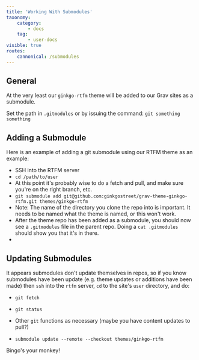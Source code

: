 ```yaml
---
title: 'Working With Submodules'
taxonomy:
    category:
        - docs
    tag:
        - user-docs
visible: true
routes:
    cannonical: /submodules
---
```


## General

At the very least our `ginkgo-rtfm` theme will be added to our Grav sites as a submodule.

Set the path in `.gitmodules` or by issuing the command: `git something something`

## Adding a Submodule

Here is an example of adding a git submodule using our RTFM theme as an example:

- SSH into the RTFM server
- `cd /path/to/user`
- At this point it's probably wise to do a fetch and pull, and make sure you're on the right branch, etc.
- `git submodule add git@github.com:ginkgostreet/grav-theme-ginkgo-rtfm.git themes/ginkgo-rtfm`
- Note: The name of the directory you clone the repo into is important. It needs to be named what the theme is named, or this won't work.
- After the theme repo has been added as a submodule, you should now see a `.gitmodules` file in the parent repo. Doing a `cat .gitmodules` should show you that it's in there.
- 

## Updating Submodules

It appears submodules don't update themselves in repos, so if you know submodules have been update (e.g. theme updates or additions have been made) then `ssh` into the `rtfm` server, `cd` to the site's `user` directory, and do:

- `git fetch`
- `git status`
- Other `git` functions as necessary (maybe you have content updates to pull?)

- `submodule update --remote --checkout themes/ginkgo-rtfm`

Bingo's your monkey!


